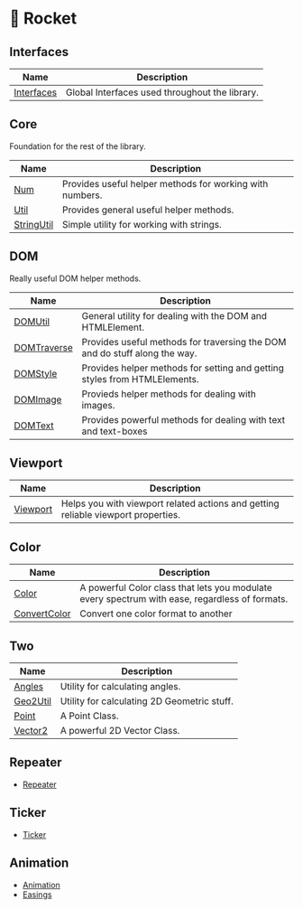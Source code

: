 # 🚀 Rocket

## Interfaces

| Name | Description |
| --- | --- |
| [Interfaces](./interfaces.md) | Global Interfaces used throughout the library. |

## Core

Foundation for the rest of the library.

| Name | Description |
| --- | --- |
| [Num](./core/num.md) | Provides useful helper methods for working with numbers. |
| [Util](./core/util.md) | Provides general useful helper methods. |
| [StringUtil](./core/string-util.md) | Simple utility for working with strings. |

## DOM

Really useful DOM helper methods.

| Name | Description |
| --- | --- |
| [DOMUtil](./dom/dom-util.md) | General utility for dealing with the DOM and HTMLElement. |
| [DOMTraverse](./dom/dom-traverse.md) | Provides useful methods for traversing the DOM and do stuff along the way. |
| [DOMStyle](./dom/dom-style.md) | Provides helper methods for setting and getting styles from HTMLElements. |
| [DOMImage](./dom/dom-image.md) | Provieds helper methods for dealing with images. |
| [DOMText](./dom/dom-text.md) | Provides powerful methods for dealing with text and text-boxes |

## Viewport

| Name | Description |
| --- | --- |
| [Viewport](./viewport.md) | Helps you with viewport related actions and getting reliable viewport properties. |

## Color

| Name | Description |
| --- | --- |
| [Color](./color.md) | A powerful Color class that lets you modulate every spectrum with ease, regardless of formats. |
| [ConvertColor](./convert-color.md) | Convert one color format to another |

## Two

| Name | Description |
| --- | --- |
| [Angles](./angles.md) | Utility for calculating angles. |
| [Geo2Util](./geo-2-util.md) | Utility for calculating 2D Geometric stuff. |
| [Point](./point.md) | A Point Class. |
| [Vector2](./vector-2.md) | A powerful 2D Vector Class. |

## Repeater

- [Repeater](./repeater.md)

## Ticker

- [Ticker](./ticker.md)

## Animation

- [Animation](./animation.md)
- [Easings](./easings.md)

